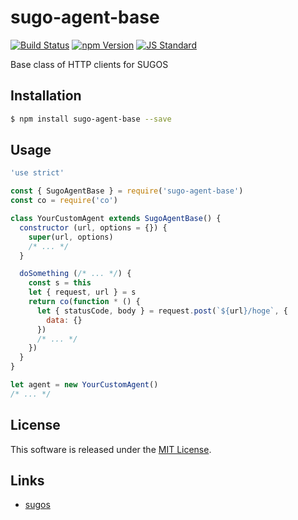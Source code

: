 sugo-agent-base
==========

<!---
This file is generated by ape-tmpl. Do not update manually.
--->

<!-- Badge Start -->
<a name="badges"></a>

[![Build Status][bd_travis_com_shield_url]][bd_travis_com_url]
[![npm Version][bd_npm_shield_url]][bd_npm_url]
[![JS Standard][bd_standard_shield_url]][bd_standard_url]

[bd_repo_url]: https://github.com/realglobe-Inc/sugo-agent-base
[bd_travis_url]: http://travis-ci.org/realglobe-Inc/sugo-agent-base
[bd_travis_shield_url]: http://img.shields.io/travis/realglobe-Inc/sugo-agent-base.svg?style=flat
[bd_travis_com_url]: http://travis-ci.com/realglobe-Inc/sugo-agent-base
[bd_travis_com_shield_url]: https://api.travis-ci.com/realglobe-Inc/sugo-agent-base.svg?token=aeFzCpBZebyaRijpCFmm
[bd_license_url]: https://github.com/realglobe-Inc/sugo-agent-base/blob/master/LICENSE
[bd_codeclimate_url]: http://codeclimate.com/github/realglobe-Inc/sugo-agent-base
[bd_codeclimate_shield_url]: http://img.shields.io/codeclimate/github/realglobe-Inc/sugo-agent-base.svg?style=flat
[bd_codeclimate_coverage_shield_url]: http://img.shields.io/codeclimate/coverage/github/realglobe-Inc/sugo-agent-base.svg?style=flat
[bd_gemnasium_url]: https://gemnasium.com/realglobe-Inc/sugo-agent-base
[bd_gemnasium_shield_url]: https://gemnasium.com/realglobe-Inc/sugo-agent-base.svg
[bd_npm_url]: http://www.npmjs.org/package/sugo-agent-base
[bd_npm_shield_url]: http://img.shields.io/npm/v/sugo-agent-base.svg?style=flat
[bd_standard_url]: http://standardjs.com/
[bd_standard_shield_url]: https://img.shields.io/badge/code%20style-standard-brightgreen.svg

<!-- Badge End -->


<!-- Description Start -->
<a name="description"></a>

Base class of HTTP clients for SUGOS

<!-- Description End -->


<!-- Overview Start -->
<a name="overview"></a>



<!-- Overview End -->


<!-- Sections Start -->
<a name="sections"></a>

<!-- Section from "doc/guides/01.Installation.md.hbs" Start -->

<a name="section-doc-guides-01-installation-md"></a>
Installation
-----

```bash
$ npm install sugo-agent-base --save
```


<!-- Section from "doc/guides/01.Installation.md.hbs" End -->

<!-- Section from "doc/guides/02.Usage.md.hbs" Start -->

<a name="section-doc-guides-02-usage-md"></a>
Usage
---------

```javascript
'use strict'

const { SugoAgentBase } = require('sugo-agent-base')
const co = require('co')

class YourCustomAgent extends SugoAgentBase() {
  constructor (url, options = {}) {
    super(url, options)
    /* ... */
  }

  doSomething (/* ... */) {
    const s = this
    let { request, url } = s
    return co(function * () {
      let { statusCode, body } = request.post(`${url}/hoge`, {
        data: {}
      })
      /* ... */
    })
  }
}

let agent = new YourCustomAgent()
/* ... */

```


<!-- Section from "doc/guides/02.Usage.md.hbs" End -->


<!-- Sections Start -->


<!-- LICENSE Start -->
<a name="license"></a>

License
-------
This software is released under the [MIT License](https://github.com/realglobe-Inc/sugo-agent-base/blob/master/LICENSE).

<!-- LICENSE End -->


<!-- Links Start -->
<a name="links"></a>

Links
------

+ [sugos](https://github.com/realglobe-Inc/sugos)

<!-- Links End -->

